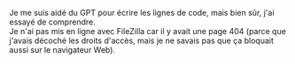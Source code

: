 Je me suis aidé du GPT pour écrire les lignes de code, mais bien sûr, j'ai essayé de comprendre. <br>
Je n'ai pas mis en ligne avec FileZilla car il y avait une page 404 (parce que j'avais décoché les droits d'accès, mais je ne savais pas que ça bloquait aussi sur le navigateur Web).
